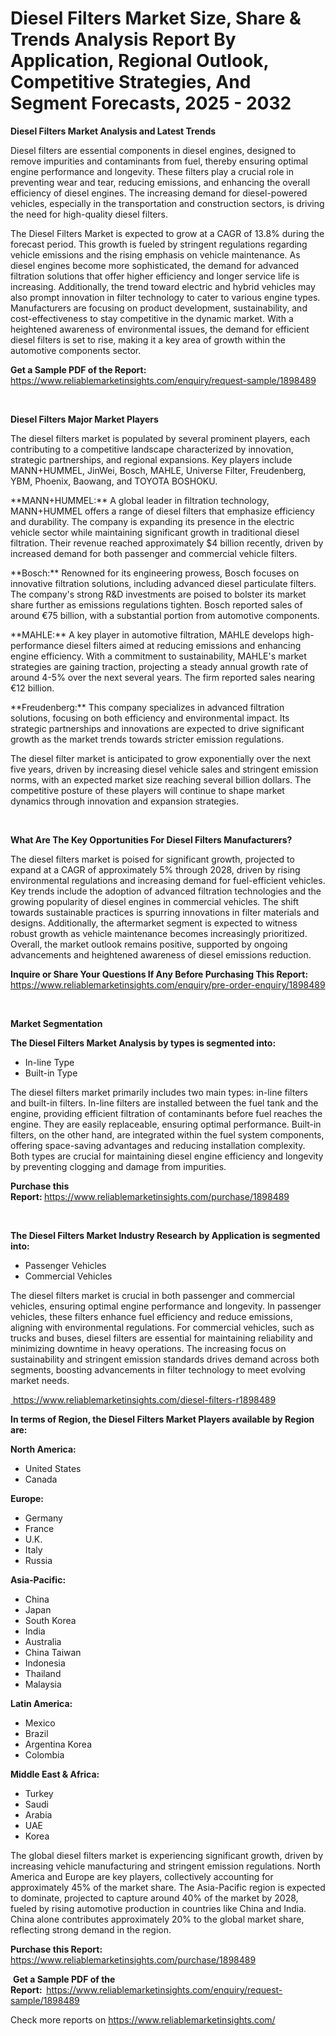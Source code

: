 <p><h1>Diesel Filters Market Size, Share & Trends Analysis Report By Application, Regional Outlook, Competitive Strategies, And Segment Forecasts, 2025 - 2032</h1></p><p><strong>Diesel Filters Market Analysis and Latest Trends</strong></p>
<p><p>Diesel filters are essential components in diesel engines, designed to remove impurities and contaminants from fuel, thereby ensuring optimal engine performance and longevity. These filters play a crucial role in preventing wear and tear, reducing emissions, and enhancing the overall efficiency of diesel engines. The increasing demand for diesel-powered vehicles, especially in the transportation and construction sectors, is driving the need for high-quality diesel filters.</p><p>The Diesel Filters Market is expected to grow at a CAGR of 13.8% during the forecast period. This growth is fueled by stringent regulations regarding vehicle emissions and the rising emphasis on vehicle maintenance. As diesel engines become more sophisticated, the demand for advanced filtration solutions that offer higher efficiency and longer service life is increasing. Additionally, the trend toward electric and hybrid vehicles may also prompt innovation in filter technology to cater to various engine types. Manufacturers are focusing on product development, sustainability, and cost-effectiveness to stay competitive in the dynamic market. With a heightened awareness of environmental issues, the demand for efficient diesel filters is set to rise, making it a key area of growth within the automotive components sector.</p></p>
<p><strong>Get a Sample PDF of the Report:&nbsp;</strong> <a href="https://www.reliablemarketinsights.com/enquiry/request-sample/1898489?utm_campaign=3065&utm_medium=2&utm_source=Github&utm_content=ia&utm_term=08042025&utm_id=diesel-filters">https://www.reliablemarketinsights.com/enquiry/request-sample/1898489</a></p>
<p>&nbsp;</p>
<p><strong>Diesel Filters Major Market Players</strong></p>
<p><p>The diesel filters market is populated by several prominent players, each contributing to a competitive landscape characterized by innovation, strategic partnerships, and regional expansions. Key players include MANN+HUMMEL, JinWei, Bosch, MAHLE, Universe Filter, Freudenberg, YBM, Phoenix, Baowang, and TOYOTA BOSHOKU.</p><p>**MANN+HUMMEL:** A global leader in filtration technology, MANN+HUMMEL offers a range of diesel filters that emphasize efficiency and durability. The company is expanding its presence in the electric vehicle sector while maintaining significant growth in traditional diesel filtration. Their revenue reached approximately $4 billion recently, driven by increased demand for both passenger and commercial vehicle filters.</p><p>**Bosch:** Renowned for its engineering prowess, Bosch focuses on innovative filtration solutions, including advanced diesel particulate filters. The company's strong R&D investments are poised to bolster its market share further as emissions regulations tighten. Bosch reported sales of around €75 billion, with a substantial portion from automotive components.</p><p>**MAHLE:** A key player in automotive filtration, MAHLE develops high-performance diesel filters aimed at reducing emissions and enhancing engine efficiency. With a commitment to sustainability, MAHLE's market strategies are gaining traction, projecting a steady annual growth rate of around 4-5% over the next several years. The firm reported sales nearing €12 billion.</p><p>**Freudenberg:** This company specializes in advanced filtration solutions, focusing on both efficiency and environmental impact. Its strategic partnerships and innovations are expected to drive significant growth as the market trends towards stricter emission regulations.</p><p>The diesel filter market is anticipated to grow exponentially over the next five years, driven by increasing diesel vehicle sales and stringent emission norms, with an expected market size reaching several billion dollars. The competitive posture of these players will continue to shape market dynamics through innovation and expansion strategies.</p></p>
<p>&nbsp;</p>
<p><strong>What Are The Key Opportunities For Diesel Filters Manufacturers?</strong></p>
<p><p>The diesel filters market is poised for significant growth, projected to expand at a CAGR of approximately 5% through 2028, driven by rising environmental regulations and increasing demand for fuel-efficient vehicles. Key trends include the adoption of advanced filtration technologies and the growing popularity of diesel engines in commercial vehicles. The shift towards sustainable practices is spurring innovations in filter materials and designs. Additionally, the aftermarket segment is expected to witness robust growth as vehicle maintenance becomes increasingly prioritized. Overall, the market outlook remains positive, supported by ongoing advancements and heightened awareness of diesel emissions reduction.</p></p>
<p><strong>Inquire or Share Your Questions If Any Before Purchasing This Report:</strong> <a href="https://www.reliablemarketinsights.com/enquiry/pre-order-enquiry/1898489?utm_campaign=3065&utm_medium=2&utm_source=Github&utm_content=ia&utm_term=08042025&utm_id=diesel-filters">https://www.reliablemarketinsights.com/enquiry/pre-order-enquiry/1898489</a></p>
<p>&nbsp;</p>
<p><strong>Market Segmentation</strong></p>
<p><strong>The Diesel Filters Market Analysis by types is segmented into:</strong></p>
<p><ul><li>In-line Type</li><li>Built-in Type</li></ul></p>
<p><p>The diesel filters market primarily includes two main types: in-line filters and built-in filters. In-line filters are installed between the fuel tank and the engine, providing efficient filtration of contaminants before fuel reaches the engine. They are easily replaceable, ensuring optimal performance. Built-in filters, on the other hand, are integrated within the fuel system components, offering space-saving advantages and reducing installation complexity. Both types are crucial for maintaining diesel engine efficiency and longevity by preventing clogging and damage from impurities.</p></p>
<p><strong>Purchase this Report:&nbsp;</strong><a href="https://www.reliablemarketinsights.com/purchase/1898489?utm_campaign=3065&utm_medium=2&utm_source=Github&utm_content=ia&utm_term=08042025&utm_id=diesel-filters">https://www.reliablemarketinsights.com/purchase/1898489</a></p>
<p>&nbsp;</p>
<p><strong>The Diesel Filters Market Industry Research by Application is segmented into:</strong></p>
<p><ul><li>Passenger Vehicles</li><li>Commercial Vehicles</li></ul></p>
<p><p>The diesel filters market is crucial in both passenger and commercial vehicles, ensuring optimal engine performance and longevity. In passenger vehicles, these filters enhance fuel efficiency and reduce emissions, aligning with environmental regulations. For commercial vehicles, such as trucks and buses, diesel filters are essential for maintaining reliability and minimizing downtime in heavy operations. The increasing focus on sustainability and stringent emission standards drives demand across both segments, boosting advancements in filter technology to meet evolving market needs.</p></p>
<p><a href="https://www.reliablemarketinsights.com/diesel-filters-r1898489?utm_campaign=3065&utm_medium=2&utm_source=Github&utm_content=ia&utm_term=08042025&utm_id=diesel-filters">&nbsp;https://www.reliablemarketinsights.com/diesel-filters-r1898489</a></p>
<p><strong>In terms of Region, the Diesel Filters Market Players available by Region are:</strong></p>
<p>
    <p> <strong> North America: </strong>
        <ul>
            <li>United States</li>
            <li>Canada</li>
        </ul>
        </p> 
    <p> <strong> Europe: </strong>
        <ul>
            <li>Germany</li>
            <li>France</li>
            <li>U.K.</li>
            <li>Italy</li>
            <li>Russia</li>
        </ul>
        </p> 
    <p> <strong> Asia-Pacific: </strong>
        <ul>
            <li>China</li>
            <li>Japan</li>
            <li>South Korea</li>
            <li>India</li>
            <li>Australia</li>
            <li>China Taiwan</li>
            <li>Indonesia</li>
            <li>Thailand</li>
            <li>Malaysia</li>
        </ul>
        </p> 
    <p> <strong> Latin America: </strong>
        <ul>
            <li>Mexico</li>
            <li>Brazil</li>
            <li>Argentina Korea</li>
            <li>Colombia</li>
        </ul>
        </p> 
    <p> <strong> Middle East & Africa: </strong>
        <ul>
            <li>Turkey</li>
            <li>Saudi</li>
            <li>Arabia</li>
            <li>UAE</li>
            <li>Korea</li>
        </ul>
    </p>
    </p>
<p><p>The global diesel filters market is experiencing significant growth, driven by increasing vehicle manufacturing and stringent emission regulations. North America and Europe are key players, collectively accounting for approximately 45% of the market share. The Asia-Pacific region is expected to dominate, projected to capture around 40% of the market by 2028, fueled by rising automotive production in countries like China and India. China alone contributes approximately 20% to the global market share, reflecting strong demand in the region.</p></p>
<p><strong>Purchase this Report: </strong><a href="https://www.reliablemarketinsights.com/purchase/1898489?utm_campaign=3065&utm_medium=2&utm_source=Github&utm_content=ia&utm_term=08042025&utm_id=diesel-filters">https://www.reliablemarketinsights.com/purchase/1898489</a></p>
<p>&nbsp;<strong>Get a Sample PDF of the Report:&nbsp;&nbsp;</strong><a href="https://www.reliablemarketinsights.com/enquiry/request-sample/1898489?utm_campaign=3065&utm_medium=2&utm_source=Github&utm_content=ia&utm_term=08042025&utm_id=diesel-filters">https://www.reliablemarketinsights.com/enquiry/request-sample/1898489</a></p>
<p><strong></strong></p>
<p>Check more reports on <a href="https://www.reliablemarketinsights.com/?utm_campaign=3065&utm_medium=2&utm_source=Github&utm_content=ia&utm_term=08042025&utm_id=diesel-filters">https://www.reliablemarketinsights.com/</a></p>